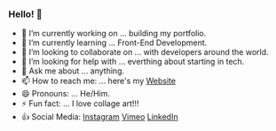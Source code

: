 ### Hello! 👋

<!--
**imjavierpalma/imjavierpalma** is a ✨ _special_ ✨ repository because its `README.md` (this file) appears on your GitHub profile.

Here are some ideas to get you started:
-->

- 🔭 I’m currently working on ... building my portfolio.
- 🌱 I’m currently learning ... Front-End Development.
- 👯 I’m looking to collaborate on ... with developers around the world.
- 🤔 I’m looking for help with ... everthing about starting in tech.
- 💬 Ask me about ... anything.
- 📫 How to reach me: ... here's my [Website](https://www.imjavierpalma.xyz)
- 😄 Pronouns: ... He/Him.
- ⚡ Fun fact: ... I love collage art!!! 
- :+1: Social Media: [Instagram](https://instagram.com/imjavierpalma)
                    [Vimeo](https://vimeo.com/imjavierpalma)
                    [LinkedIn](https://www.linkedin.com/in/imjavierpalma)
              

